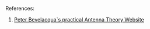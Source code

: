 References:

1. [Peter Bevelacqua`s practical Antenna Theory Website](http://www.antenna-theory.com/)
